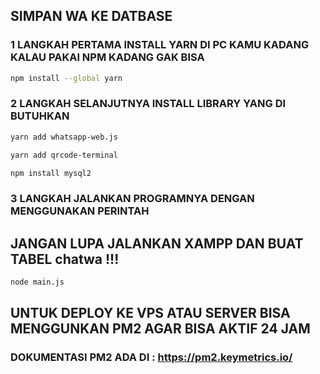 ## SIMPAN WA KE DATBASE 
### 1 LANGKAH PERTAMA INSTALL YARN DI PC KAMU KADANG KALAU PAKAI NPM KADANG GAK BISA
```bash
npm install --global yarn
```

### 2 LANGKAH SELANJUTNYA INSTALL LIBRARY YANG DI BUTUHKAN 

```bash
yarn add whatsapp-web.js
```
```bash
yarn add qrcode-terminal
```
```bash
npm install mysql2
```

### 3 LANGKAH JALANKAN PROGRAMNYA DENGAN MENGGUNAKAN PERINTAH
## JANGAN LUPA JALANKAN XAMPP DAN BUAT TABEL chatwa !!!

```bash
node main.js
```
## UNTUK DEPLOY KE VPS ATAU SERVER BISA MENGGUNKAN PM2 AGAR BISA AKTIF 24 JAM
### DOKUMENTASI PM2 ADA DI : https://pm2.keymetrics.io/
